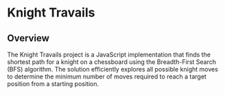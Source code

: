 # Knight Travails

## Overview 

The Knight Travails project is a JavaScript implementation that finds the shortest path for a knight on a chessboard using the Breadth-First Search (BFS) algorithm. 
The solution efficiently explores all possible knight moves to determine the minimum number of moves required to reach a target position from a starting position.
